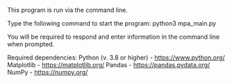 This program is run via the command line.

Type the following command to start the program: python3 mpa_main.py

You will be required to respond and enter information in the command line when prompted.

Required dependencies:
  Python (v. 3.8 or higher) - https://www.python.org/
  Matplotlib - https://matplotlib.org/
  Pandas - https://pandas.pydata.org/
  NumPy - https://numpy.org/
